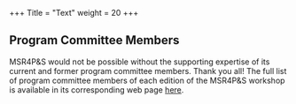 +++
Title = "Text"
weight = 20
+++

## Program Committee Members

MSR4P&S would not be possible without the supporting expertise of its current and former program committee members. Thank you all! The full list of program committee members of each edition of the MSR4P&S workshop is available in its corresponding web page [here](/msr4ps2022).